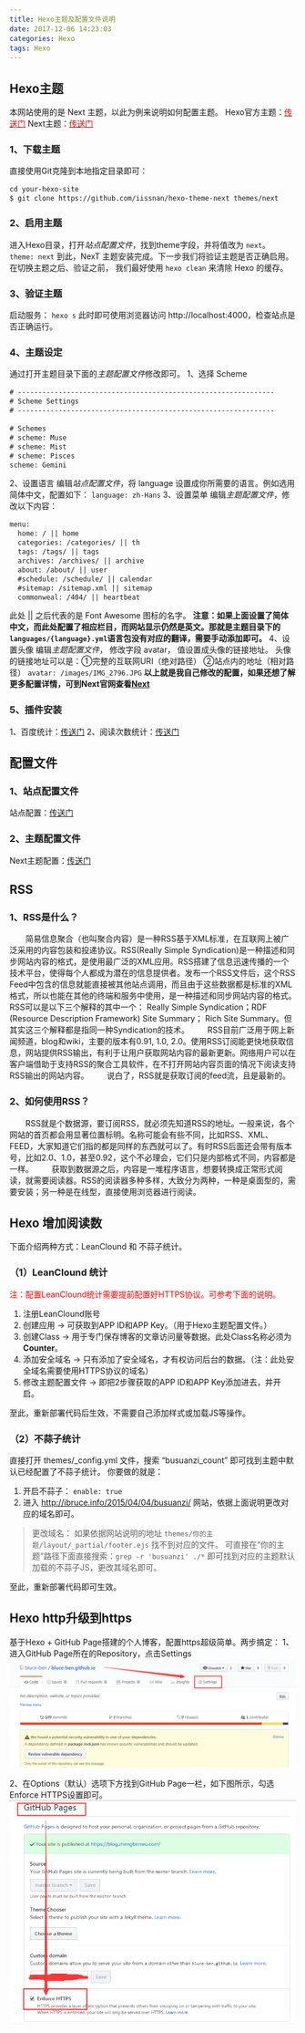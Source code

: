 ```yaml
---
title: Hexo主题及配置文件说明
date: 2017-12-06 14:23:03
categories: Hexo
tags: Hexo
---
```

## Hexo主题
本网站使用的是 Next 主题，以此为例来说明如何配置主题。
Hexo官方主题：[<font color="red">传送门</font>](https://hexo.io/themes/)
Next主题：[<font color="red">传送门</font>](https://github.com/iissnan/hexo-theme-next)
### 1、下载主题
直接使用Git克隆到本地指定目录即可：
```
cd your-hexo-site
$ git clone https://github.com/iissnan/hexo-theme-next themes/next
```
<!--more-->
### 2、启用主题
进入Hexo目录，打开*站点配置文件*，找到theme字段，并将值改为 `next`。
`theme: next`
到此，NexT 主题安装完成。下一步我们将验证主题是否正确启用。在切换主题之后、验证之前， 我们最好使用 `hexo clean` 来清除 Hexo 的缓存。

### 3、验证主题
启动服务：
`hexo s`
此时即可使用浏览器访问 http://localhost:4000，检查站点是否正确运行。

### 4、主题设定
通过打开主题目录下面的*主题配置文件*修改即可。
1、选择 Scheme
```
# ---------------------------------------------------------------
# Scheme Settings
# ---------------------------------------------------------------

# Schemes
# scheme: Muse
# scheme: Mist
# scheme: Pisces
scheme: Gemini
```
2、设置语言
编辑*站点配置文件*，将 language 设置成你所需要的语言。例如选用简体中文，配置如下：
`language: zh-Hans`
3、设置菜单
编辑*主题配置文件*，修改以下内容：
```
menu:
  home: / || home
  categories: /categories/ || th
  tags: /tags/ || tags
  archives: /archives/ || archive
  about: /about/ || user
  #schedule: /schedule/ || calendar
  #sitemap: /sitemap.xml || sitemap
  commonweal: /404/ || heartbeat
```
此处 || 之后代表的是 Font Awesome 图标的名字。
**注意：如果上面设置了简体中文，而此处配置了相应栏目，而网站显示仍然是英文。那就是主题目录下的`languages/{language}.yml`语言包没有对应的翻译，需要手动添加即可。**
4、设置头像
编辑*主题配置文件*， 修改字段 avatar， 值设置成头像的链接地址。
头像的链接地址可以是：①完整的互联网URI（绝对路径） ②站点内的地址（相对路径）
`avatar: /images/IMG_2796.JPG`
**以上就是我自己修改的配置，如果还想了解更多配置详情，可到Next官网查看[Next](http://theme-next.iissnan.com/)**

### 5、插件安装
1、百度统计：[传送门](http://tongji.baidu.com/)
2、阅读次数统计：[传送门](https://leancloud.cn/)

## 配置文件
### 1、站点配置文件
站点配置：[传送门](https://hexo.io/zh-cn/docs/configuration.html)

### 2、主题配置文件
Next主题配置：[传送门](http://theme-next.iissnan.com/theme-settings.html)

## RSS
### 1、RSS是什么？
　　简易信息聚合（也叫聚合内容）是一种RSS基于XML标准，在互联网上被广泛采用的内容包装和投递协议。RSS(Really Simple Syndication)是一种描述和同步网站内容的格式，是使用最广泛的XML应用。RSS搭建了信息迅速传播的一个技术平台，使得每个人都成为潜在的信息提供者。发布一个RSS文件后，这个RSS Feed中包含的信息就能直接被其他站点调用，而且由于这些数据都是标准的XML格式，所以也能在其他的终端和服务中使用，是一种描述和同步网站内容的格式。RSS可以是以下三个解释的其中一个： Really Simple Syndication；RDF (Resource Description Framework) Site Summary； Rich Site Summary。但其实这三个解释都是指同一种Syndication的技术。
　　RSS目前广泛用于网上新闻频道，blog和wiki，主要的版本有0.91, 1.0, 2.0。使用RSS订阅能更快地获取信息，网站提供RSS输出，有利于让用户获取网站内容的最新更新。网络用户可以在客户端借助于支持RSS的聚合工具软件，在不打开网站内容页面的情况下阅读支持RSS输出的网站内容。
　　说白了，RSS就是获取订阅的feed流，且是最新的。
### 2、如何使用RSS？
　　RSS就是个数据源，要订阅RSS，就必须先知道RSS的地址。一般来说，各个网站的首页都会用显著位置标明。名称可能会有些不同，比如RSS、XML、FEED，大家知道它们指的都是同样的东西就可以了。有时RSS后面还会带有版本号，比如2.0、1.0，甚至0.92，这个不必理会，它们只是内部格式不同，内容都是一样。
　　获取到数据源之后，内容是一堆程序语言，想要转换成正常形式阅读，就需要阅读器。RSS的阅读器多种多样，大致分为两种，一种是桌面型的，需要安装；另一种是在线型，直接使用浏览器进行阅读。


## Hexo 增加阅读数
下面介绍两种方式：LeanClound 和 不蒜子统计。
### （1）LeanClound 统计
<font color="red">注：配置LeanClound统计需要提前配置好HTTPS协议。可参考下面的说明。</font>
1. 注册LeanClound账号
2. 创建应用 -> 可获取到APP ID和APP Key。（用于Hexo主题配置文件。）
3. 创建Class -> 用于专门保存博客的文章访问量等数据。此处Class名称必须为 **Counter**。
4. 添加安全域名 -> 只有添加了安全域名，才有权访问后台的数据。（注：此处安全域名需要使用HTTPS协议的域名）
5. 修改主题配置文件 -> 即把2步骤获取的APP ID和APP Key添加进去，并开启。

至此，重新部署代码后生效，不需要自己添加样式或加载JS等操作。

### （2）不蒜子统计
直接打开 themes/_config.yml 文件，搜索 “busuanzi_count” 即可找到主题中默认已经配置了不蒜子统计。
你要做的就是：
1. 开启不蒜子： `enable: true`
2. 进入 http://ibruce.info/2015/04/04/busuanzi/ 网站，依据上面说明更改对应的域名即可。

>更改域名：
如果依据网站说明的地址 `themes/你的主题/layout/_partial/footer.ejs` 找不到对应的文件。
可直接在“你的主题”路径下面直接搜索：`grep -r 'busuanzi' ./*` 即可找到对应的主题默认加载的不蒜子JS，更改其域名即可。

至此，重新部署代码即可生效。


## Hexo http升级到https
基于Hexo + GitHub Page搭建的个人博客，配置https超级简单。两步搞定：
1、进入GitHub Page所在的Repository，点击Settings
![](/uploads/2018/10/hexo_https_01.png)

2、在Options（默认）选项下方找到GitHub Page一栏，如下图所示，勾选 Enforce HTTPS设置即可。
![](/uploads/2018/10/hexo_https_02.png)
